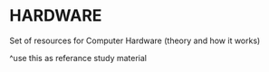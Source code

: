 HARDWARE
========

Set of resources for Computer Hardware (theory and how it works)

^use this as referance study material

